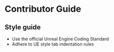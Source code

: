 # Contributor Guide

## Style guide 

- Use the official Unreal Engine Coding Standard
- Adhere to UE style tab indentation rules